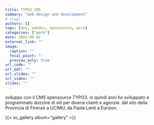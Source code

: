```yaml
---
title: TYPO3 CMS
summary: "web design and development"
# slug: 
authors: []
tags: [dev, webdev, opensource, work]
categories: ["work"]
date: 2003-06-02
external_link: ""
image:
  caption: ""
  focal_point: ""
  preview_only: true
url_code: ""
url_pdf: ""
url_slides: ""
url_video: ""
slides: ""
---
```


sviluppo con il CMS opensource TYPO3.
in quindi anni ho sviluppato e programmato dozzine di siti per diversi clienti e agenzie.
dal sito della Provincia di Firenze a UCIMU, da Paola Lenti a Eurizon.

{{< sc_gallery album="gallery" >}}
